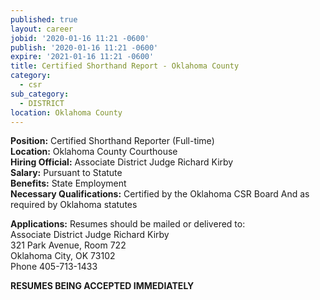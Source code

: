 ```yaml
---
published: true
layout: career
jobid: '2020-01-16 11:21 -0600'
publish: '2020-01-16 11:21 -0600'
expire: '2021-01-16 11:21 -0600'
title: Certified Shorthand Report - Oklahoma County
category:
  - csr
sub_category:
  - DISTRICT
location: Oklahoma County
---
```

**Position:** Certified Shorthand Reporter (Full-time)  
**Location:** Oklahoma County Courthouse  
**Hiring Official:** Associate District Judge Richard Kirby  
**Salary:** Pursuant to Statute  
**Benefits:** State Employment  
**Necessary Qualifications:** Certified by the Oklahoma CSR Board And as required by Oklahoma statutes

**Applications:** Resumes should be mailed or delivered to:  
Associate District Judge Richard Kirby   
321 Park Avenue, Room 722    
Oklahoma City, OK  73102  
Phone 405-713-1433

**RESUMES BEING ACCEPTED IMMEDIATELY**
